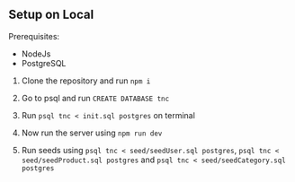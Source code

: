 ## Setup on Local

Prerequisites:

- NodeJs
- PostgreSQL

1. Clone the repository and run `npm i`

2. Go to psql and run `CREATE DATABASE tnc`

3. Run `psql tnc < init.sql postgres` on terminal

4. Now run the server using `npm run dev`

5. Run seeds using `psql tnc < seed/seedUser.sql postgres`, `psql tnc < seed/seedProduct.sql postgres` and `psql tnc < seed/seedCategory.sql postgres`